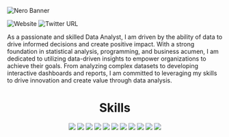 ![Nero Banner](https://user-images.githubusercontent.com/86878082/233376257-c3b4c8ad-835b-454a-bade-17b5f133a94f.png)

![Website](https://img.shields.io/website?label=WEBSITE&logoColor=%23766e74&up_color=%234b4a4c&url=https%3A%2F%2Fneroonose.github.io%2Fnerodata%2F)
![Twitter URL](https://img.shields.io/twitter/url?color=%23766e74&label=TWITTER&logoColor=%23766e74&style=social&url=https%3A%2F%2Ftwitter.com%2Fneroonose%2F)

As a passionate and skilled Data Analyst, I am driven by the ability of data to drive informed decisions and create positive impact. With a strong foundation in statistical analysis, programming, and business acumen, I am dedicated to utilizing data-driven insights to empower organizations to achieve their goals. From analyzing complex datasets to developing interactive dashboards and reports, I am committed to leveraging my skills to drive innovation and create value through data analysis.
<!---
 ✨ repository because its `README.md` (this file) appears on your GitHub profile.
You can click the Preview link to take a look at your changes.
--->





<h1 align="center">Skills</h1> 
<p align="center">
    <img src="https://img.shields.io/static/v1?label=|&message=Python&color=white&style=plastic&logo=python"/>
    <img src="https://img.shields.io/static/v1?label=|&message=SQL&color=grey&style=plastic&logo=sql"/>
    <img src="https://img.shields.io/static/v1?label=|&message=PostgreSQL&color=white&style=plastic&logo=postgresql"/>
    <img src="https://img.shields.io/static/v1?label=|&message=BigQuery&color=grey&style=plastic&logo=google-cloud"/>
    <img src="https://img.shields.io/static/v1?label=|&message=PowerBI&color=white&style=plastic&logo=power-bi"/>
    <img src="https://img.shields.io/static/v1?label=|&message=Tableau&color=grey&style=plastic&logo=tableau"/>
    <img src="https://img.shields.io/static/v1?label=|&message=MS%20Excel&color=white&style=plastic&logo=microsoft-excel"/>
    <img src="https://img.shields.io/static/v1?label=|&message=Data%20Cleaning&color=grey&style=plastic&logo=datacamp"/>
    <img src="https://img.shields.io/static/v1?label=|&message=Visualization&color=white&style=plastic&logo=tableau"/>
    <img src="https://img.shields.io/static/v1?label=|&message=Storytelling&color=grey&style=plastic&logo=google-drive"/>
    <img src="https://img.shields.io/static/v1?label=|&message=Statistics&color=white&style=plastic&logo=statamic"/>
</p>
